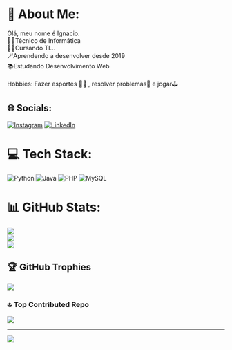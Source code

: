 # 💫 About Me:
Olá, meu nome é Ignacio.<br>👨‍🎓Técnico de Informática<br>👨‍🎓Cursando TI...<br>🪄Aprendendo a desenvolver desde 2019<br>📚Estudando Desenvolvimento Web<br><br>Hobbies: Fazer esportes 💪🏽 , resolver problemas🤯 e jogar🕹️


## 🌐 Socials:
[![Instagram](https://img.shields.io/badge/Instagram-%23E4405F.svg?logo=Instagram&logoColor=white)](https://instagram.com/pulisaglio) [![LinkedIn](https://img.shields.io/badge/LinkedIn-%230077B5.svg?logo=linkedin&logoColor=white)](https://www.linkedin.com/in/ignacio-saglio-rossini-372646207)

# 💻 Tech Stack:
![Python](https://img.shields.io/badge/python-3670A0?style=for-the-badge&logo=python&logoColor=ffdd54)
![Java](https://img.shields.io/badge/java-%23ED8B00.svg?style=for-the-badge&logo=openjdk&logoColor=white)
![PHP](https://img.shields.io/badge/php-%23777BB4.svg?style=for-the-badge&logo=php&logoColor=white)
![MySQL](https://img.shields.io/badge/mysql-4479A1.svg?style=for-the-badge&logo=mysql&logoColor=white)

# 📊 GitHub Stats:
![](https://github-readme-stats.vercel.app/api?username=PuliSaglio&theme=dark&hide_border=false&include_all_commits=false&count_private=false)<br/>
![](https://github-readme-streak-stats.herokuapp.com/?user=PuliSaglio&theme=dark&hide_border=false)<br/>
![](https://github-readme-stats.vercel.app/api/top-langs/?username=PuliSaglio&theme=dark&hide_border=false&include_all_commits=false&count_private=false&layout=compact)

## 🏆 GitHub Trophies
![](https://github-profile-trophy.vercel.app/?username=PuliSaglio&theme=gitdimmed&no-frame=true&no-bg=false&margin-w=4)

### 🔝 Top Contributed Repo
![](https://github-contributor-stats.vercel.app/api?username=PuliSaglio&limit=5&theme=dark&combine_all_yearly_contributions=true)

---
[![](https://visitcount.itsvg.in/api?id=PuliSaglio&icon=2&color=11)](https://visitcount.itsvg.in)
